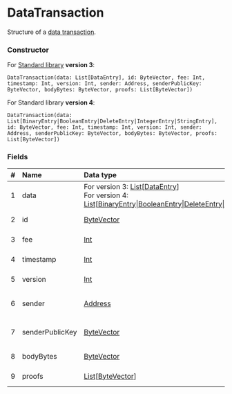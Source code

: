 # DataTransaction

Structure of a [data transaction](/en/blockchain/transaction-type/data-transaction).

### Constructor

For [Standard library](/en/ride/script/standard-library) **version 3**:

``` ride
DataTransaction(data: List[DataEntry], id: ByteVector, fee: Int, timestamp: Int, version: Int, sender: Address, senderPublicKey: ByteVector, bodyBytes: ByteVector, proofs: List[ByteVector])
```

For Standard library **version 4**:

``` ride
DataTransaction(data: List[BinaryEntry|BooleanEntry|DeleteEntry|IntegerEntry|StringEntry], id: ByteVector, fee: Int, timestamp: Int, version: Int, sender: Address, senderPublicKey: ByteVector, bodyBytes: ByteVector, proofs: List[ByteVector])
```

### Fields

| # | Name | Data type | Description |
| :--- | :--- | :--- | :--- |
| 1 | data | For version 3: [List](/en/ride/data-types/list)[[DataEntry](/en/ride/structures/script-actions/data-entry)]<br>For version 4: [List](/en/ride/data-types/list)[[BinaryEntry](/en/ride/structures/script-actions/binary-entry)&#124;[BooleanEntry](/en/ride/structures/script-actions/boolean-entry)&#124;[DeleteEntry](/en/ride/structures/script-actions/delete-entry)&#124;[IntegerEntry](/en/ride/structures/script-actions/int-entry)&#124;[StringEntry](/en/ride/structures/script-actions/string-entry)] | [Transaction](/en/blockchain/transaction/)'s data array |
| 2 | id | [ByteVector](/en/ride/data-types/byte-vector) | Transaction ID |
| 3 | fee | [Int](/en/ride/data-types/int) | [Transaction fee](/en/blockchain/transaction/transaction-fee) |
| 4 | timestamp | [Int](/en/ride/data-types/int) | Transaction timestamp |
| 5 | version | [Int](/en/ride/data-types/int) | Transaction version |
| 6 | sender | [Address](/en/ride/structures/common-structures/address) | [Address](/en/blockchain/account/address) of a transaction sender |
| 7 | senderPublicKey | [ByteVector](/en/ride/data-types/byte-vector) | Account public key of a sender |
| 8 | bodyBytes | [ByteVector](/en/ride/data-types/byte-vector) | [Transaction body bytes](/en/blockchain/glossary#t) |
| 9 | proofs | [List](/en/ride/data-types/list)[[ByteVector](/en/ride/data-types/byte-vector)] | Array of [proofs](/en/blockchain/transaction/transaction-proof) |
